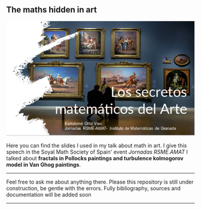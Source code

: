 ## The maths hidden in art

![cover](https://github.com/thebooort/Math-in-Art/blob/master/Captura%20de%20pantalla%20de%202018-02-28%2022-26-10.png)

 Here you can find the slides I used in my talk about math in art. I give this speech in the Soyal Math Society of Spain' event *Jornadas RSME.AMAT*
 I talked about **fractals in Pollocks paintings and turbulence kolmogorov model in Van Ghog paintings**.
 ***
 Feel free to ask me about anything there. Please this repository is still under construction, be gentle with the errors.
 Fully bibliography, sources and documentation will be added soon
 ***
